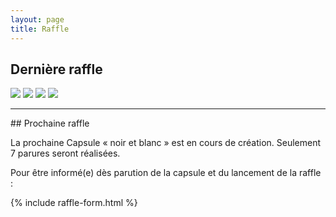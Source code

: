 ```yaml
---
layout: page
title: Raffle
---
```

## Dernière raffle

<div class="gallery" data-columns="2">
	<img src="/images/raffle/1-crop.jpg">
  <img src="/images/raffle/4.jpg">
  <img src="/images/raffle/3-crop.jpg">
  <img src="/images/raffle/2-crop.jpg">
</div>
<hr>
## Prochaine raffle

La prochaine Capsule « noir et blanc » est en cours de création. Seulement 7 parures seront réalisées.

Pour être informé(e) dès parution de la capsule et du lancement de la raffle :

{% include raffle-form.html %}
